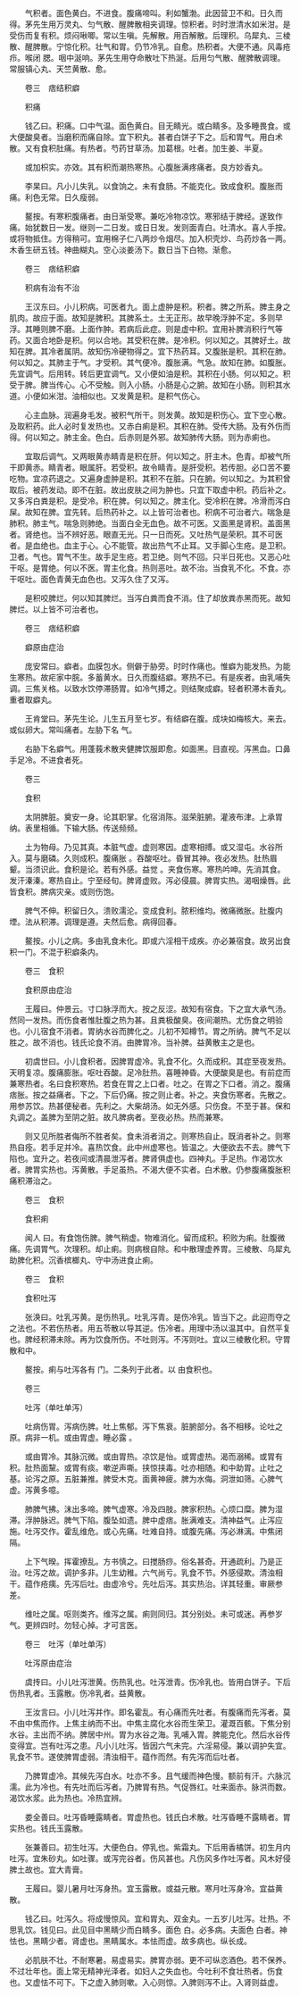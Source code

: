 <!-- { "loadSidebar": true } -->
　　气积者。面色黄白。不进食。腹痛啼叫。利如蟹渤。此因营卫不和。日久而得。茅先生用万灵丸、匀气散、醒脾散相夹调理。惊积者。时时泄清水如米泔。是受伤而复有积。烦闷啾唧。常以生嗔。先解散。用百解散。后理积。乌犀丸、三棱散、醒脾散。宁惊化积。壮气和胃。仍节冷乳。自愈。热积者。大便不通。风毒疮疖。喉闭 腮。咽中涎响。茅先生用夺命散吐下热涎。后用匀气散、醒脾散调理。常服镇心丸、天竺黄散、愈。

　　卷三　痞结积癖

　　积痛

　　钱乙曰。积痛。口中气温。面色黄白。目无睛光。或白睛多。及多睡畏食。或大便酸臭者。当磨积而痛自除。宜下积丸。甚者白饼子下之。后和胃气。用白术散。又有食积肚痛。有热者。芍药甘草汤。加葛根。吐者。加生姜、半夏。

　　或加枳实。亦效。其有积而潮热寒热。心腹胀满疼痛者。良方妙香丸。

　　李杲曰。凡小儿失乳。以食饷之。未有食肠。不能克化。致成食积。腹胀而痛。利色无常。日久瘦弱。

　　鳌按。有寒积腹痛者。由日渐受寒。兼吃冷物凉饮。寒邪结于脾经。遂致作痛。始犹数日一发。继则一二日发。或日日发。发则面青白。吐清水。喜人手按。或将物抵住。方得稍可。宜用棉子仁八两炒令烟尽。加入枳壳炒、鸟药炒各一两。木香生研五钱。神曲糊丸。空心淡姜汤下。数日当下白物。渐愈。

　　卷三　痞结积癖

　　积病有治有不治

　　王汉东曰。小儿积病。可医者九。面上虚肿是积。积者。脾之所系。脾主身之肌肉。故应于面。故知是脾积。其脾系土。土无正形。故早晚浮肿不定。多则早浮。其睡则脾不磨。上面作肿。若病后此症。则是虚中积。宜用补脾消积行气等药。又面合地卧是积。何以合地。其受积在脾。是冷积。何以知之。其脾好土。故知在脾。其冷者属阴。故知伤冷硬物得之。宜下热药耳。又腹胀是积。其积在肺。何以知之。其肺主于气。才受积。其气便冷。腹胀满。气急。故知在肺。如腹胀。先宜调气。后用转。转后更宜调气。又小便如油是积。其积在小肠。何以知之。积受于脾。脾当传心。心不受触。则入小肠。小肠是心之腑。故知在小肠。则积其水道。小便如米泔。油相似也。又发黄是积。是积气伤心。

　　心主血脉。润遍身毛发。被积气所干。则发黄。故知是积伤心。宜下空心散。及取积药。此人必时复发热也。又赤白痢是积。其积在肺。受传大肠。及有外伤而得。何以知之。肺主金。色白。后赤则是外邪。故知肺传大肠。则为赤痢也。

　　宜取后调气。又两眼黄赤睛青是积在肝。何以知之。肝主木。色青。却被气所干即黄赤。睛青者。眼属肝。若受积。故令睛青。是肝受积。若传胆。必口苦不要吃物。宜凉药退之。又遍身虚肿是积。其积不在脏。只在腑。何以知之。为其积曾取后。被药发动。即不在脏。故出皮肤之间为肿也。只宜下取虚中积。药后补之。又多泻白粪是积。是受冷。积在脾。何以知之。脾主化。受冷积在脾。冷滑而泻白屎。故知在脾。宜先转。后热药补之。以上皆可治者也。积病不可治者六。喘急是肺积。肺主气。喘急则肺绝。当面白全无血色。故不可医。又面黑是肾积。盖面黑者。肾绝也。当不辨好恶。眼直无光。只一日而死。又吐热气是荣积。其不可医者。是血绝也。血主于心。心不能管。故出热气不止耳。又手脚心生疮。是卫积。卫者。气也。胃气不生。故手足生疮。若卫绝。则气不回。只半日死也。又恶心吐干呕。是胃绝。何以不医。胃主化食。热则恶吐。故不治。当食乳不化。不食。亦干呕吐。面色青黄无血色也。又泻久住了又泻。

　　是积咬脾烂。何以知其脾烂。当泻白粪而食不消。住了却放粪赤黑而死。故知脾烂。以上皆不可治者也。

　　卷三　痞结积癖

　　癖原由症治

　　庞安常曰。癖者。血膜包水。侧僻于胁旁。时时作痛也。惟癖为能发热。为能生寒热。故疟家中脘。多蓄黄水。日久而腹结癖。寒热不已。有是疾者。由乳哺失调。三焦关格。以致水饮停滞肠胃。如冷气搏之。则结聚成癖。轻者积滞木香丸。重者取癖丸。

　　王肯堂曰。茅先生论。儿生五月至七岁。有结癖在腹。成块如梅核大。来去。或似卵大。常叫痛者。左胁下名 气。

　　右胁下名癖气。用蓬莪术散夹健脾饮服即愈。如面黑。目直视。泻黑血。口鼻手足冷。不进食者死。

　　卷三

　　食积

　　太阴脾脏。奠安一身。论其职掌。化宿消陈。滋荣脏腑。灌液布津。上承胃纳。表里相循。下输大肠。传送频频。

　　土为物母。乃见其真。本脏气虚。虚则寒因。虚寒相搏。或又湿屯。水谷所入。莫与磨磷。久则成积。腹痛胀 。吞酸呕吐。昏冒其神。夜必发热。肚热眉颦。当须识此。食积是论。若有外感。益觉 。夹食伤寒。寒热吟呻。先消其食。发汗溱溱。寒热自止。宁至经旬。脾肾虚败。泻必侵晨。脾胃实热。渴咽燥唇。此皆食积。脾病灾亲。或则伤饱。

　　脾气不伸。积留日久。溃败濡沦。变成食利。脓积维均。微痛微胀。肚腹内堙。法从积滞。调理是遵。夫然后愈。病得回春。

　　鳌按。小儿之病。多由乳食未化。即或六淫相干成疾。亦必兼宿食。故另出食积一门。不混于积癖条内。

　　卷三　食积

　　食积原由症治

　　王履曰。仲景云。寸口脉浮而大。按之反涩。故知有宿食。下之宜大承气汤。然同一发热。而伤食者惟肚腹之热为甚。且粪极酸臭。夜间潮热。尤伤食之明验也。小儿宿食不消者。胃纳水谷而脾化之。儿初不知樽节。胃之所纳。脾气不足以胜之。故不消也。钱氏论食不消。由脾胃冷。当补脾。益黄散主之是也。

　　初虞世曰。小儿食积者。因脾胃虚冷。乳食不化。久而成积。其症至夜发热。天明复凉。腹痛膨胀。呕吐吞酸。足冷肚热。喜睡神昏。大便酸臭是也。有前症而兼寒热者。名曰食积寒热。若食在胃之上口者。吐之。在胃之下口者。消之。腹痛痞胀。按之益痛者。下之。下后仍痛。按之则止者。补之。夹食伤寒者。先散之。用参苏饮。热甚便秘者。先利之。大柴胡汤。如无外感。只伤食。不至于甚。保和丸调之。盖脾为至阴之脏。故凡脾病者。至夜必热。热而兼寒。

　　则又见所胜者侮所不胜者矣。食未消者消之。则寒热自止。既消者补之。则寒热自痊。若手足并冷。喜热饮食。此中州虚寒也。皆温之。大便欲去不去。脾气下陷也。宜升之。若夜间或清晨泄泻者。脾肾俱虚也。四神丸。手足热。作渴饮水者。脾胃实热也。泻黄散。手足虽热。不渴大便不实者。白术散。仍参腹痛腹胀积痛积滞治之。

　　卷三　食积

　　食积痢

　　闻人 曰。有食饱伤脾。脾气稍虚。物难消化。留而成积。积败为痢。肚腹微痛。先调胃气。次理积。却止痢。则病根自除。和中散理虚养胃。三棱散、乌犀丸助脾化积。沉香槟榔丸、守中汤进食止痢。

　　卷三　食积

　　食积吐泻

　　张涣曰。吐乳泻黄。是伤热乳。吐乳泻青。是伤冷乳。皆当下之。此迎而夺之之法也。不若伤热者。用五苓散以导其逆。伤冷者。用理中汤以温其中。自然平复也。脾经积滞未除。再为饮食所伤。不吐则泻。不泻则吐。宜以三棱散化积。守胃散和中。

　　鳌按。痢与吐泻各有 门。二条列于此者。以 由食积也。

　　卷三

　　吐泻（单吐单泻）

　　吐病伤胃。泻病伤脾。吐上焦郁。泻下焦衰。脏腑部分。各不相移。论吐之原。病非一机。或由胃虚。睡必露 。

　　或由胃冷。其脉沉微。或由胃热。凉饮是怡。或胃虚热。渴而溺稀。或胃有积。肚热面黧。或胃有痰。嗽逆声嘶。挟惊挟毒。吐亦相随。和中助胃。止吐之基。论泻之原。五脏兼推。脾受木克。面黄神疲。脾为水侮。洞泄如筛。心脾气虚。泻黄多噫。

　　肺脾气拂。沫出多啼。脾气虚寒。冷及四肢。脾家积热。心烦口糜。脾为湿滞。浮肿脉迟。脾气下陷。腹坠如遗。脾中虚痞。胀满难支。清神益气。止泻应施。吐泻交作。霍乱维危。或心先痛。吐难自持。或腹先痛。泻必淋漓。中焦闭隔。

　　上下气暌。挥霍撩乱。方书慎之。曰搅肠痧。俗名甚奇。开通疏利。乃是正治。吐泻之故。调护多非。儿生幼稚。六气尚亏。乳食不节。外感侵欺。清浊相干。蕴作疮痍。先泻后吐。由虚冷兮。先吐后泻。其实热治。详其轻重。审厥参差。

　　维吐之属。呕则类齐。维泻之属。痢则同归。其分别处。未可或迷。再参岁气。更辨四时。勿轻心掉。才可言医。

　　卷三　吐泻（单吐单泻）

　　吐泻原由症治

　　虞抟曰。小儿吐泻泄黄。伤热乳也。吐泻泄青。伤冷乳也。皆用白饼子。下后伤热乳者。玉露散。伤冷乳者。益黄散。

　　王汝言曰。小儿吐泻并作。即名霍乱。有心痛而先吐者。有腹痛而先泻者。莫不由中焦而作。上焦主纳而不出。中焦主腐化水谷而生荣卫。灌溉百骸。下焦分别水谷。主出而不纳。脾居中州。胃为水谷之海。乳哺入胃。脾能克化。然后水谷传变得宜。岂有吐泻之患。凡小儿吐泻。皆因六气未完。六淫易侵。兼以调护失宜。乳食不节。遂使脾胃虚弱。清浊相干。蕴作而然。有先泻而后吐者。

　　乃脾胃虚冷。其候先泻白水。吐亦不多。且气缓而神色慢。额前有汗。六脉沉濡。此为冷也。有先吐而后泻者。乃脾胃有热。气促唇红。吐来面赤。脉洪而数。渴饮水浆。此为热也。冷热宜辨。

　　娄全善曰。吐泻昏睡露睛者。胃虚热也。钱氏白术散。吐泻昏睡不露睛者。胃实热也。钱氏玉露散。

　　张兼善曰。初生吐泻。大便色白。停乳也。紫霜丸。下后用香橘饼。初生月内吐泻。宜朱砂丸。如吐骤。或泻完谷者。伤风甚也。凡伤风多作吐泻者。风木好侵脾土故也。宜大青膏。

　　王履曰。婴儿暑月吐泻身热。宜玉露散。或益元散。寒月吐泻身冷。宜益黄散。

　　钱乙曰。吐泻久。将成慢惊风。宜和胃丸、双金丸。一五岁儿吐泻。壮热。不思乳饮。钱见曰。此见目中黑睛少而白睛多。面色 白。必多病。夫面色 白者。神怯也。黑睛少者。肾虚也。黑睛属水。本怯而虚。故多病也。纵长成。

　　必肌肤不壮。不耐寒暑。易虚易实。脾胃亦弱。更不可纵恣酒色。若不保养。不过壮年也。面上常无精神光泽者。如妇人之失血也。今吐利不食壮热者。伤食也。又虚怯不可下。下之虚入肺则嗽。入心则惊。入脾则泻不止。入肾则益虚。
